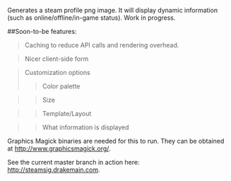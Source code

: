 Generates a steam profile png image. It will display dynamic information (such as online/offline/in-game status). Work in progress.

##Soon-to-be features: 
>Caching to reduce API calls and rendering overhead.

>Nicer client-side form

>Customization options
>>Color palette

>>Size

>>Template/Layout

>>What information is displayed

Graphics Magick binaries are needed for this to run. They can be obtained at http://www.graphicsmagick.org/.

See the current master branch in action here: http://steamsig.drakemain.com.